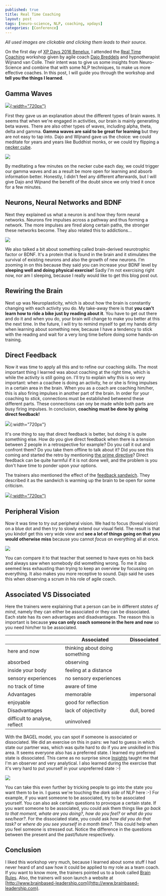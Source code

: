 ```yaml
---
published: true
title: Real Time Coaching
layout: post
tags: [neuro-science, NLP, coaching, xpdays]
categories: [Conference]
---
```


_All used images are clickable and clicking them leads to their source._

On the first day of [XP Days 2016 Benelux](http://www.xpday.net/2016/), I attended the [Real Time Coaching](http://www.xpday.net/2016/thursday/#session_468) workshop given by agile coach [Dajo Breddels](http://www.dajobreddels.com/) and hypnotherapist Wijnand van Colle.
Their intent was to give us some insights from Neuro-Science and combine that with some NLP techniques, to make us more effective coaches.
In this post, I will guide you through the workshop and __tell you the things I learned__.

## Gamma Waves

[![](https://usercontent1.hubstatic.com/8388024.jpg){:width="720px"}](https://usercontent1.hubstatic.com/8388024.jpg)

First they gave us an explanation about the different types of brain waves. It seems that when we're engaged in activities, our brain is mainly generating beta waves. There are also other types of waves, including alpha, theta, delta and gamma. __Gamma waves are said to be great for learning__ but they are not easy to tap into. Dajo and Wijnand gave us the choice: we could meditate for years and years like Buddhist monks, or we could try flipping a [necker cube](https://en.wikipedia.org/wiki/Necker_cube).

[![](https://upload.wikimedia.org/wikipedia/commons/thumb/e/e7/Necker_cube.svg/220px-Necker_cube.svg.png)](https://upload.wikimedia.org/wikipedia/commons/thumb/e/e7/Necker_cube.svg/220px-Necker_cube.svg.png)

By meditating a few minutes on the necker cube each day, we could trigger our gamma waves and as a result be more open for learning and absorb information better. Honestly, I didn't feel any different afterwards, but I will give Dajo and Wijnand the benefit of the doubt since we only tried it once for a few minutes.   

## Neurons, Neural Networks and BDNF

Next they explained us what a neuron is and how they form neural networks. Neurons fire impulses across a pathway and thus forming a network. The more impulses are fired along certain paths, the stronger these networks become. They also related this to addictions... 

[![](http://www.extremetech.com/wp-content/uploads/2015/07/neural-net-head.jpg)](http://www.extremetech.com/wp-content/uploads/2015/07/neural-net-head.jpg)

We also talked a bit about something called brain-derived neurotrophic factor or BDNF. It's a protein that is found in the brain and it stimulates the survival of existing neurons and also the growth of new neurons. I'm zooming in on this because they said you can increase your BDNF level by __sleeping well and doing physical exercise!__ Sadly I'm not exercising right now, nor am I sleeping, because I really would like to get this blog post out.

## Rewiring the Brain

Next up was Neuroplasticity, which is about how the brain is constantly changing with each activity you do. My take-away there is that __you can't learn how to ride a bike just by reading about it__. You have to get out there and do it and when you do, your brain will change to make you better at this the next time. In the future, I will try to remind myself to get my hands dirty when learning about something new, because I have a tendency to stick with the reading and wait for a very long time before doing some hands-on training.

## Direct Feedback

Now it was time to apply all this and to refine our coaching skills. The most important thing I learned was about coaching at the right time, which is while the activity is still going on. I'll try to explain why this is so very important: when a coachee is doing an activity, he or she is firing impulses in a certain area in the brain. When you as a coach are coaching him/her, this is also firing impulses in another part of the brain. In order for your coaching to _stick_, connections must be established betweend these different parts. These connections can ony be made while both parts are busy firing impulses. In conclusion, __coaching must be done by giving direct feedback!__

![]({{site.url}}/public/assets/2016-11-26-real-time-coaching/direct-feedback.jpg){:width="720px"}

It's one thing to say that direct feedback is better, but doing it is quite something else. How do you give direct feedback when there is a tension between 2 people in a retrospective for example? Do you call it out and confront them? Do you take them offline to talk about it? Did you see this coming and started the retro by mentioning [the prime directive](http://www.retrospectives.com/pages/retroPrimeDirective.html)? Direct feedback can be quite harmful if it is not done well, and the problem is you don't have time to ponder upon your options.  

The trainers also mentioned the effect of the [feedback sandwich](http://www.mindacademy.nl/nlp/sandwich-feedback-model). They described it as the sandwich is warming up the brain to be open for some criticism. 

[![](http://groupvisual.io/designinganalytics/wp-content/uploads/2015/09/feedback-sandwich.jpg){:width="720px"}](http://groupvisual.io/designinganalytics/wp-content/uploads/2015/09/feedback-sandwich.jpg)

## Peripheral Vision

Now it was time to try out peripheral vision. We had to focus (foveal vision) on a blue dot and then try to slowly extend our visual field. The result is that you kindof get this very wide view and __see a lot of things going on that you would otherwise miss__ because you cannot _focus_ on everything all at once.

[![](http://www.eyehealthweb.com/wp-content/uploads/6_Peripheral-Vision-300x225.jpg)](http://www.eyehealthweb.com/wp-content/uploads/6_Peripheral-Vision-300x225.jpg)

You can compare it to that teacher that seemed to have eyes on his back and always saw when somebody did womething wrong. To me it also seemed less exhausting than trying to keep an overview by focussing on everything. It also makes you more receptive to sound. Dajo said he uses this when observing a scrum in his role of agile coach.

## Associated VS Dissociated

Here the trainers were explaining that a person can be in different _states of mind_, namely they can either be associated or they can be dissociated. Each state has its own advantages and disadvantages. The reason this is important is because __you can only coach someone in the here and now__ so you need him/her to be associated.

&nbsp; | Associated | Dissociated
--- | --- | ---
 | here and now | thinking about doing something 
 | absorbed | observing
 | inside your body | feeling at a distance
 | sensory experiences | no sensory experiences
 | no track of time | aware of time
Advantages | memorable | impersonal 
 | enjoyable | good for reflection
Disadvantages | lack of objectivity | dull, bored  
 | difficult to analyse, reflect | uninvolved

With the BAGEL model, you can spot if someone is associated or dissociated. We did an exercise on this in pairs: we had to guess in which state our partner was, which was quite hard to do if you are unskilled in this area. It seems everyone also has a preferred state. I learned my preferred state is dissociated. This came as no surprise since [Insights](https://www.insights.com/) taught me that I'm an observer and very analytical. I also learned during the exercise that it's very hard to put yourself in your unpreferred state :-)   

[![](http://www.ernijulia.com/sites/default/files/02.%20bagel-modeling-nlp-ernijuliakok.jpg)](http://www.ernijulia.com/sites/default/files/02.%20bagel-modeling-nlp-ernijuliakok.jpg)

You can take this even further by tricking people to go into the state you want them to be in. I guess we're touching the _dark side_ of NLP here :-) For example, if you want someone to be associated, try to be associated yourself. You can also ask certain questions to provoque a certain state. If you want someone to be associated, you could ask them things like _go back to that moment, whate are you doing?_, _how do you feel?_ or _what do you see/hear?_. For the dissociated state, you could ask _how did you do that task?_ or _where do you see yourself in a month time?_. This could help when you feel someone is stressed out. Notice the difference in the questions between the present and the past/future respectively.

## Conclusion

I liked this workshop very much, because I learned about some stuff I had never heard of and saw how it could be applied to my role as a team coach. If you want to know more, the trainers pointed us to a book called [Brain Rules](https://www.amazon.com/Brain-Rules-Updated-Expanded-Principles/dp/098326337X/). Also, the trainers will soon launch a website at [http://www.brainbased-leadership.com](http://www.brainbased-leadership.com).
